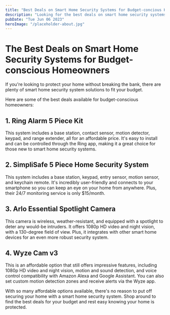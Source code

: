 ```yaml
---
title: "Best Deals on Smart Home Security Systems for Budget-concious Homeowners - Save Big on Home Security"
description: "Looking for the best deals on smart home security systems? Check out our list of budget-friendly options to feel secure at home while saving big."
pubDate: "Tue Jun 06 2023"
heroImage: "/placeholder-about.jpg"
---
```


# The Best Deals on Smart Home Security Systems for Budget-conscious Homeowners

If you&#39;re looking to protect your home without breaking the bank, there are plenty of smart home security system solutions to fit your budget.

Here are some of the best deals available for budget-conscious homeowners:

## 1. Ring Alarm 5 Piece Kit

This system includes a base station, contact sensor, motion detector, keypad, and range extender, all for an affordable price. It&#39;s easy to install and can be controlled through the Ring app, making it a great choice for those new to smart home security systems.

## 2. SimpliSafe 5 Piece Home Security System

This system includes a base station, keypad, entry sensor, motion sensor, and keychain remote. It&#39;s incredibly user-friendly and connects to your smartphone so you can keep an eye on your home from anywhere. Plus, their 24/7 monitoring service is only $15/month.

## 3. Arlo Essential Spotlight Camera

This camera is wireless, weather-resistant, and equipped with a spotlight to deter any would-be intruders. It offers 1080p HD video and night vision, with a 130-degree field of view. Plus, it integrates with other smart home devices for an even more robust security system.

## 4. Wyze Cam v3

This is an affordable option that still offers impressive features, including 1080p HD video and night vision, motion and sound detection, and voice control compatibility with Amazon Alexa and Google Assistant. You can also set custom motion detection zones and receive alerts via the Wyze app.

With so many affordable options available, there&#39;s no reason to put off securing your home with a smart home security system. Shop around to find the best deals for your budget and rest easy knowing your home is protected.